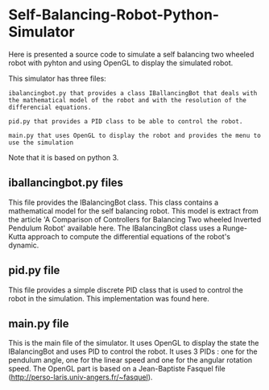 # Self-Balancing-Robot-Python-Simulator

 Here is presented a source code to simulate a self balancing two wheeled robot with pyhton and using OpenGL to display the simulated robot.

This simulator has three files:

    ibalancingbot.py that provides a class IBallancingBot that deals with the mathematical model of the robot and with the resolution of the differencial equations.

    pid.py that provides a PID class to be able to control the robot.

    main.py that uses OpenGL to display the robot and provides the menu to use the simulation

Note that it is based on python 3.

## iballancingbot.py files

This file provides the IBalancingBot class. This class contains a mathematical model for the self balancing robot. This model is extract from the article 'A Comparison of Controllers for Balancing Two wheeled Inverted Pendulum Robot' available here.
The IBalancingBot class uses a Runge-Kutta approach to compute the differential equations of the robot's dynamic.

## pid.py file

This file provides a simple discrete PID class that is used to control the robot in the simulation. This implementation was found here. 

## main.py file

This is the main file of the simulator. It uses OpenGL to display the state the IBalancingBot and uses PID to control the robot. It uses 3 PIDs : one for the pendulum angle, one for the linear speed and one for the angular rotation speed. The OpenGL part is based on a Jean-Baptiste Fasquel file (http://perso-laris.univ-angers.fr/~fasquel). 

